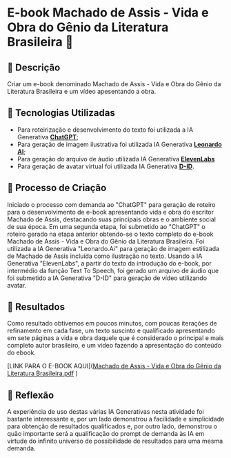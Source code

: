 # E-book Machado de Assis - Vida e Obra do Gênio da Literatura Brasileira 🌌

## 📒 Descrição
Criar um e-book denominado Machado de Assis - Vida e Obra do Gênio da Literatura Brasileira e um vídeo apesentando a obra.

## 🤖 Tecnologias Utilizadas
- Para roteirização e desenvolvimento do texto foi utilizada a IA Generativa **[ChatGPT](https://chat.openai.com)**;
- Para geração de imagem ilustrativa foi utilizada IA Generativa **[Leonardo AI](https://leonardo.ai)**;
- Para geração do arquivo de áudio utilizada IA Generativa **[ElevenLabs](https://elevenlabs.io/)**
- Para geração de avatar virtual foi utilizada IA Generativa **[D-ID](https://www.d-id.com/)**.

## 🧐 Processo de Criação
Iniciado o processo com demanda ao "ChatGPT" para geração de roteiro para o desenvolvimento de e-book apresentando vida e obra do escritor Machado de Assis, destacando suas principais obras e o ambiente social de sua época. 
Em uma segunda etapa, foi submetido ao "ChatGPT" o roteiro gerado na etapa anterior obtendo-se o texto completo do e-book Machado de Assis - Vida e Obra do Gênio da Literatura Brasileira.
Foi utilizada a IA Generativa "Leonardo.Ai" para geração de imagem estilizada de Machado de Assis incluída como ilustração no texto.
Usando a IA Generativa "ElevenLabs", a partir do texto da introdução do e-book, por intermédio da função Text To Speech, foi gerado um arquivo de áudio que foi submetido a IA Generativa "D-ID" para geração de vídeo utilizando avatar. 


## 🚀 Resultados
Como resultado obtivemos em poucos minutos, com poucas iterações de refinamento em cada fase, um texto suscinto e qualificado apresentando em sete páginas a vida e obra daquele que é considerado o principal e mais completo autor brasileiro, e um vídeo fazendo a apresentação do conteúdo do ebook. 

[LINK PARA O E-BOOK AQUI]([Machado de Assis - Vida e Obra do Gênio da Literatura Brasileira.pdf](https://github.com/user-attachments/files/17911324/Machado.de.Assis.-.Vida.e.Obra.do.Genio.da.Literatura.Brasileira.pdf)
)

## 💭 Reflexão
A experiência de uso destas várias IA Generativas nesta atividade foi bastante interessante e, por um lado demonstrou a facilidade e simplicidade para obtenção de resultados qualificados e, por outro lado, demonstrou o quão importante será a qualificação do prompt de demanda às IA em virtude do infinito universo de possibilidade de resultados para uma mesma demanda.
